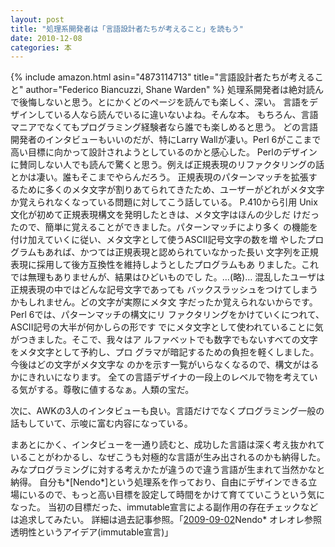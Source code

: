 ```yaml
---
layout: post
title: "処理系開発者は「言語設計者たちが考えること」を読もう"
date: 2010-12-08
categories: 本
---
```

 {% include amazon.html asin="4873114713" title="言語設計者たちが考えること" author="Federico Biancuzzi, Shane Warden" %}
処理系開発者は絶対読んで後悔しないと思う。とにかくどのページを読んでも楽しく、深い。
言語をデザインしている人なら読んでいるに違いないよね。そんな本。
もちろん、言語マニアでなくてもプログラミング経験者なら誰でも楽しめると思う。
どの言語開発者のインタビューもいいのだが、特にLarry Wallが凄い。Perl 6がここまで高い目標に向かって設計されようとしているのかと感心した。
Perlのデザインに賛同しない人でも読んで驚くと思う。例えば正規表現のリファクタリングの話とかは凄い。誰もそこまでやらんだろう。
正規表現のパターンマッチを拡張するために多くのメタ文字が割りあてられてきたため、ユーザーがどれがメタ文字か覚えられなくなっている問題に対してこう話している。
 P.410から引用
  Unix文化が初めて正規表現構文を発明したときは、メタ文字はほんの少しだ
  けだったので、簡単に覚えることができました。パターンマッチにより多く
  の機能を付け加えていくに従い、メタ文字として使うASCII記号文字の数を増
  やしたプログラムもあれば、かつては正規表現と認められていなかった長い
  文字列を正規表現に採用して後方互換性を維持しようとしたプログラムもあ
  りました。これでは無理もありませんが、結果はひどいものでし
  た。…(略)… 混乱したユーザは正規表現の中ではどんな記号文字であっても
  バックスラッシュをつけてしまうかもしれません。どの文字が実際にメタ文
  字だったか覚えられないからです。Perl 6では、パターンマッチの構文にリ
  ファクタリングをかけていくにつれて、ASCII記号の大半が何かしらの形です
  でにメタ文字として使われていることに気がつきました。そこで、我々はア
  ルファベットでも数字でもないすべての文字をメタ文字として予約し、プロ
  グラマが暗記するための負担を軽くしました。今後はどの文字がメタ文字な
  のかを示す一覧がいらなくなるので、構文がはるかにきれいになります。
全ての言語デザイナの一段上のレベルで物を考えている気がする。尊敬に値するなぁ。人類の宝だ。

次に、AWKの3人のインタビューも良い。言語だけでなくプログラミング一般の話もしていて、示唆に富む内容になっている。

まあとにかく、インタビューを一通り読むと、成功した言語は深く考え抜かれていることがわかるし、なぜこうも対極的な言語が生み出されるのかも納得した。みなプログラミングに対する考えかたが違うので違う言語が生まれて当然かなと納得。
自分も*[Nendo*]という処理系を作っており、自由にデザインできる立場にいるので、もっと高い目標を設定して時間をかけて育てていこうという気になった。
当初の目標だった、immutable宣言による副作用の存在チェックなどは追求してみたい。
詳細は過去記事参照。「[2009-09-02](/blog-archive/2009/09/02/post/)Nendo* オレオレ参照透明性というアイデア(immutable宣言)」
